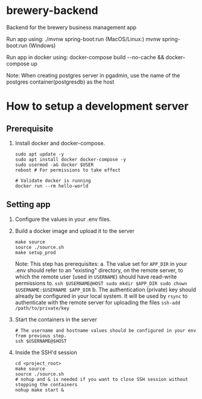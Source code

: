 # brewery-backend
Backend for the brewery business management app

Run app using:
./mvnw spring-boot:run (MacOS/Linux:)
mvnw spring-boot:run (Windows)

Run app in docker using:
docker-compose build --no-cache && docker-compose up

Note: When creating postgres server in pgadmin, use the name of the postgres container(postgresdb) as the host

# How to setup a development server

## Prerequisite

1. Install docker and docker-compose.
    ```
    sudo apt update -y
    sudo apt install docker docker-compose -y
    sudo usermod -aG docker $USER
    reboot # For permissions to take effect

    # Validate docker is running
    docker run --rm hello-world
    ```

## Setting app

1. Configure the values in your .env files.

2. Build a docker image and upload it to the server
    ```
    make source
    source ./source.sh
    make setup_prod
    ```
    Note: This step has prerequisites:
        a. The value set for `APP_DIR` in your .env should refer to an "existing" directory, on the remote server, to which the remote user (used in `USERNAME`) should have read-write permissions to.
            ```
            ssh $USERNAME@HOST
            sudo mkdir $APP_DIR
            sudo chown $USERNAME:$USERNAME $APP_DIR
            ```
        b. The authentication (private) key should already be configured in your local system. It will be used by `rsync` to authenticate with the remote server for uploading the files
            ```
            ssh-add /path/to/private/key
            ```

3. Start the containers in the server
    ```
    # The username and hostname values should be configured in your env from previous step.
    ssh $USERNAME@$HOST
    ```

4. Inside the SSH'd session
    ``` 
    cd <project_root>
    make source
    source ./source.sh
    # nohup and & is needed if you want to close SSH session without stopping the containers
    nohup make start &
    ``` 
